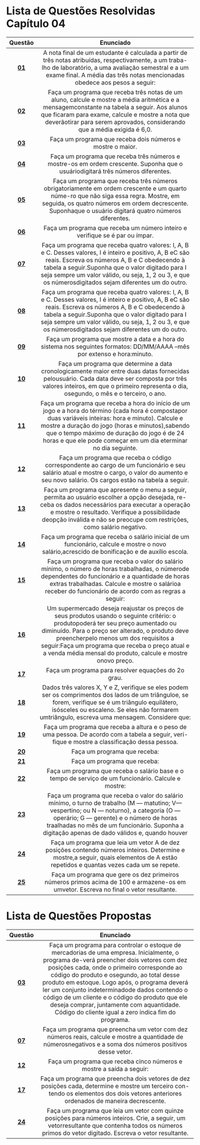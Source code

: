 #    Lista de Questões Resolvidas Capítulo 04

Questão | Enunciado
:--------: | :-----------:
[**01**]() | A nota final de um estudante é calculada a partir de três notas atribuídas, respectivamente, a um traba-lho de laboratório, a uma avaliação semestral e a um exame final. A média das três notas mencionadas obedece aos pesos a seguir:
[**02**]() | Faça um programa que receba três notas de um aluno, calcule e mostre a média aritmética e a mensagemconstante na tabela a seguir. Aos alunos que ficaram para exame, calcule e mostre a nota que deverãotirar para serem aprovados, considerando que a média exigida é 6,0.
[**03**]() | Faça um programa que receba dois números e mostre o maior.
[**04**]() | Faça um programa que receba três números e mostre-os em ordem crescente. Suponha que o usuáriodigitará três números diferentes.
[**05**]() | Faça um programa que receba três números obrigatoriamente em ordem crescente e um quarto núme-ro que não siga essa regra. Mostre, em seguida, os quatro números em ordem decrescente. Suponhaque o usuário digitará quatro números diferentes.
[**06**]() | Faça um programa que receba um número inteiro e verifique se é par ou ímpar.
[**07**]() | Faça um programa que receba quatro valores: I, A, B e C. Desses valores, I é inteiro e positivo, A, B eC são reais. Escreva os números A, B e C obedecendo à tabela a seguir.Suponha que o valor digitado para I seja sempre um valor válido, ou seja, 1, 2 ou 3, e que os númerosdigitados sejam diferentes um do outro.
[**08**]() | Faça um programa que receba quatro valores: I, A, B e C. Desses valores, I é inteiro e positivo, A, B eC são reais. Escreva os números A, B e C obedecendo à tabela a seguir.Suponha que o valor digitado para I seja sempre um valor válido, ou seja, 1, 2 ou 3, e que os númerosdigitados sejam diferentes um do outro.
[**09**]() | Faça um programa que mostre a data e a hora do sistema nos seguintes formatos: DD/MM/AAAA –mês por extenso e hora:minuto.
[**10**]() | Faça um programa que determine a data cronologicamente maior entre duas datas fornecidas pelousuário. Cada data deve ser composta por três valores inteiros, em que o primeiro representa o dia, osegundo, o mês e o terceiro, o ano.
[**11**]() | Faça um programa que receba a hora do início de um jogo e a hora do término (cada hora é compostapor duas variáveis inteiras: hora e minuto). Calcule e mostre a duração do jogo (horas e minutos),sabendo que o tempo máximo de duração do jogo é de 24 horas e que ele pode começar em um dia eterminar no dia seguinte.
[**12**]() | Faça um programa que receba o código correspondente ao cargo de um funcionário e seu salário atual e mostre o cargo, o valor do aumento e seu novo salário. Os cargos estão na tabela a seguir.
[**13**]() |Faça um programa que apresente o menu a seguir, permita ao usuário escolher a opção desejada, re-ceba os dados necessários para executar a operação e mostre o resultado. Verifique a possibilidade deopção inválida e não se preocupe com restrições, como salário negativo.
[**14**]() | Faça um programa que receba o salário inicial de um funcionário, calcule e mostre o novo salário,acrescido de bonificação e de auxílio escola.
[**15**]() |Faça um programa que receba o valor do salário mínimo, o número de horas trabalhadas, o númerode dependentes do funcionário e a quantidade de horas extras trabalhadas. Calcule e mostre o salárioa receber do funcionário de acordo com as regras a seguir:
[**16**]() | Um supermercado deseja reajustar os preços de seus produtos usando o seguinte critério: o produtopoderá ter seu preço aumentado ou diminuído. Para o preço ser alterado, o produto deve preencherpelo menos um dos requisitos a seguir:Faça um programa que receba o preço atual e a venda média mensal do produto, calcule e mostre onovo preço.
[**17**]() | Faça um programa para resolver equações do 2o grau.
[**18**]() | Dados três valores X, Y e Z, verifique se eles podem ser os comprimentos dos lados de um triânguloe, se forem, verifique se é um triângulo equilátero, isósceles ou escaleno. Se eles não formarem umtriângulo, escreva uma mensagem. Considere que:
[**19**]() |Faça um programa que receba a altura e o peso de uma pessoa. De acordo com a tabela a seguir, veri-fique e mostre a classificação dessa pessoa.
[**20**]() | Faça um programa que receba:
[**21**]() | Faça um programa que receba:
[**22**]() | Faça um programa que receba o salário base e o tempo de serviço de um funcionário. Calcule e mostre:
[**23**]() | Faça um programa que receba o valor do salário mínimo, o turno de trabalho (M — matutino; V— vespertino; ou N — noturno), a categoria (O — operário; G — gerente) e o número de horas traalhadas no mês de um funcionário. Suponha a digitação apenas de dado válidos e, quando houver
[**24**]() | Faça um programa que leia um vetor A de dez posições contendo números inteiros. Determine e mostre,a seguir, quais elementos de A estão repetidos e quantas vezes cada um se repete.
[**25**]() |Faça um programa que gere os dez primeiros números primos acima de 100 e armazene-os em umvetor. Escreva no final o vetor resultante.

#  Lista de Questões Propostas

Questão | Enunciado
:-----: | :-------:
[**03**]() |Faça um programa para controlar o estoque de mercadorias de uma empresa. Inicialmente, o programa de-verá preencher dois vetores com dez posições cada, onde o primeiro corresponde ao código do produto e osegundo, ao total desse produto em estoque. Logo após, o programa deverá ler um conjunto indeterminadode dados contendo o código de um cliente e o código do produto que ele deseja comprar, juntamente com aquantidade. Código do cliente igual a zero indica fim do programa.
[**07**]() |Faça um programa que preencha um vetor com dez números reais, calcule e mostre a quantidade de númerosnegativos e a soma dos números positivos desse vetor.
[**12**]() | Faça um programa que receba cinco números e mostre a saída a seguir:
[**17**]() | Faça um programa que preencha dois vetores de dez posições cada, determine e mostre um terceiro con-tendo os elementos dos dois vetores anteriores ordenados de maneira decrescente.
[**24**]() | Faça um programa que leia um vetor com quinze posições para números inteiros. Crie, a seguir, um vetorresultante que contenha todos os números primos do vetor digitado. Escreva o vetor resultante.
